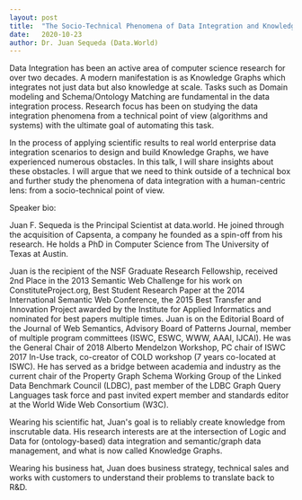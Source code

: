 ```yaml
---
layout: post
title:  "The Socio-Technical Phenomena of Data Integration and Knowledge Graph"
date:   2020-10-23
author: Dr. Juan Sequeda (Data.World)
---
```


Data Integration has been an active area of computer science research for over two decades. A modern manifestation is as Knowledge Graphs which integrates not just data but also knowledge at scale. Tasks such as Domain modeling and Schema/Ontology Matching are fundamental in the data integration process. Research focus has been on studying the data integration phenomena from a technical point of view (algorithms and systems) with the ultimate goal of automating this task.

In the process of applying scientific results to real world enterprise data integration scenarios to design and build Knowledge Graphs, we have experienced numerous obstacles. In this talk, I will share insights about these obstacles. I will argue that we need to think outside of a technical box and further study the phenomena of data integration with a human-centric lens: from a socio-technical point of view.

Speaker bio:

Juan F. Sequeda is the Principal Scientist at data.world. He joined through the acquisition of Capsenta, a company he founded as a spin-off from his research. He holds a PhD in Computer Science from The University of Texas at Austin.

Juan is the recipient of the NSF Graduate Research Fellowship, received 2nd Place in the 2013 Semantic Web Challenge for his work on ConstituteProject.org, Best Student Research Paper at the 2014 International Semantic Web Conference, the 2015 Best Transfer and Innovation Project awarded by the Institute for Applied Informatics and nominated for best papers multiple times. Juan is on the Editorial Board of the Journal of Web Semantics, Advisory Board of Patterns Journal, member of multiple program committees (ISWC, ESWC, WWW, AAAI, IJCAI). He was the General Chair of 2018 Alberto Mendelzon Workshop, PC chair of ISWC 2017 In-Use track, co-creator of COLD workshop (7 years co-located at ISWC). He has served as a bridge between academia and industry as the current chair of the Property Graph Schema Working Group of the Linked Data Benchmark Council (LDBC), past member of the LDBC Graph Query Languages task force and past invited expert member and standards editor at the World Wide Web Consortium (W3C).

Wearing his scientific hat, Juan's goal is to reliably create knowledge from inscrutable data. His research interests are at the intersection of Logic and Data for (ontology-based) data integration and semantic/graph data management, and what is now called Knowledge Graphs.

Wearing his business hat, Juan does business strategy, technical sales and works with customers to understand their problems to translate back to R&D.
